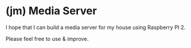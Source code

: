 # (jm) Media Server

I hope that I can build a media server for my house using Raspberry PI 2.

Please feel free to use & improve.
